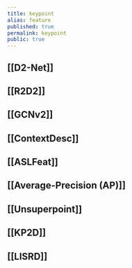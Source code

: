 ```yaml
---
title: keypoint
alias: feature
published: true
permalink: keypoint
public: true
---
```

## [[D2-Net]]
## [[R2D2]]
## [[GCNv2]]
## [[ContextDesc]]
## [[ASLFeat]]
## [[Average-Precision (AP)]]
## [[Unsuperpoint]]
## [[KP2D]]
## [[LISRD]]
